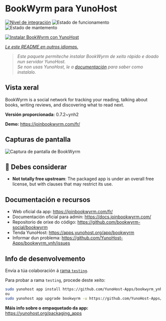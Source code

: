 <!--
NOTA: Este README foi creado automáticamente por <https://github.com/YunoHost/apps/tree/master/tools/readme_generator>
NON debe editarse manualmente.
-->

# BookWyrm para YunoHost

[![Nivel de integración](https://apps.yunohost.org/badge/integration/bookwyrm)](https://ci-apps.yunohost.org/ci/apps/bookwyrm/)
![Estado de funcionamento](https://apps.yunohost.org/badge/state/bookwyrm)
![Estado de mantemento](https://apps.yunohost.org/badge/maintained/bookwyrm)

[![Instalar BookWyrm con YunoHost](https://install-app.yunohost.org/install-with-yunohost.svg)](https://install-app.yunohost.org/?app=bookwyrm)

*[Le este README en outros idiomas.](./ALL_README.md)*

> *Este paquete permíteche instalar BookWyrm de xeito rápido e doado nun servidor YunoHost.*  
> *Se non usas YunoHost, le a [documentación](https://yunohost.org/install) para saber como instalalo.*

## Vista xeral

BookWyrm is a social network for tracking your reading, talking about books, writing reviews, and discovering what to read next.


**Versión proporcionada:** 0.7.2~ynh2

**Demo:** <https://joinbookwyrm.com/fr/>

## Capturas de pantalla

![Captura de pantalla de BookWyrm](./doc/screenshots/screenshot-bookwyrm.jpg)

## :red_circle: Debes considerar

- **Not totally free upstream**: The packaged app is under an overall free license, but with clauses that may restrict its use.

## Documentación e recursos

- Web oficial da app: <https://joinbookwyrm.com/fr/>
- Documentación oficial para admin: <https://docs.joinbookwyrm.com/>
- Repositorio de orixe do código: <https://github.com/bookwyrm-social/bookwyrm>
- Tenda YunoHost: <https://apps.yunohost.org/app/bookwyrm>
- Informar dun problema: <https://github.com/YunoHost-Apps/bookwyrm_ynh/issues>

## Info de desenvolvemento

Envía a túa colaboración á [rama `testing`](https://github.com/YunoHost-Apps/bookwyrm_ynh/tree/testing).

Para probar a rama `testing`, procede deste xeito:

```bash
sudo yunohost app install https://github.com/YunoHost-Apps/bookwyrm_ynh/tree/testing --debug
ou
sudo yunohost app upgrade bookwyrm -u https://github.com/YunoHost-Apps/bookwyrm_ynh/tree/testing --debug
```

**Máis info sobre o empaquetado da app:** <https://yunohost.org/packaging_apps>
